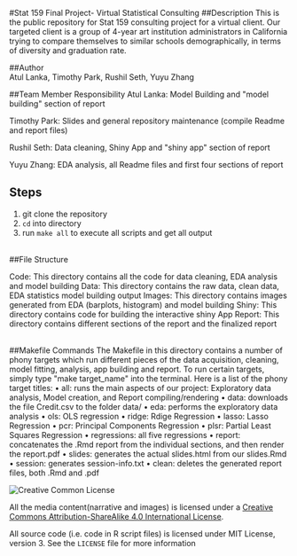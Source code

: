 #Stat 159 Final Project- Virtual Statistical Consulting 
##Description
This is the public repository for Stat 159 consulting project for a virtual client. Our targeted client is a group of 4-year art institution administrators in California trying to compare themselves to similar schools demographically, in terms of diversity and graduation rate.
<br>

##Author
<br>
Atul Lanka, Timothy Park, Rushil Seth, Yuyu Zhang
<br>

##Team Member Responsibility
Atul Lanka: Model Building and "model building" section of report

Timothy Park:  Slides and general repository maintenance (compile Readme and report files) 

Rushil Seth: Data cleaning, Shiny App and "shiny app" section of report 

Yuyu Zhang: EDA analysis, all Readme files and first four sections of report 
<br>
## Steps
1. git clone the repository
2. `cd` into directory
3. run `make all` to execute all scripts and get all output

<br>
##File Structure



<br>

Code: This directory contains all the code for data cleaning, EDA analysis and model building
Data: This directory contains the raw data, clean data, EDA statistics model building output
Images: This directory contains images generated from EDA (barplots, histogram) and model building
Shiny: This directory contains code for building the interactive shiny App
Report: This directory contains different sections of the report and the finalized report 

<br>
##Makefile Commands
 The Makefile in this directory contains a number of phony targets which run different pieces of the data acquisition, cleaning, model fitting, analysis, app building and report. To run certain targets, simply type "make target_name" into the terminal. Here is a list of the phony target titles:
 • all: runs the main aspects of our project: Exploratory data analysis, Model creation, and Report compiling/rendering  
• data: downloads the file Credit.csv to the folder data/    
• eda: performs the exploratory data analysis  
• ols: OLS regression  
• ridge: Rdige Regression  
• lasso: Lasso Regression  
• pcr: Principal Components Regression  
• plsr: Partial Least Squares Regression  
• regressions: all five regressions    
• report: concatenates the .Rmd report from the individual sections, and then render the report.pdf  
• slides: generates the actual slides.html from our slides.Rmd  
• session: generates session-info.txt  
• clean: deletes the generated report files, both .Rmd and .pdf  




![Creative Common License](https://i.creativecommons.org/l/by/4.0/88x31.png)


All the media content(narrative and images) is licensed under a [Creative Commons Attribution-ShareAlike 4.0 International License](https://creativecommons.org/licenses/by-sa/4.0/).

All source code (i.e. code in R script files) is licensed under MIT License, version 3. See the `LICENSE` file
for more information
